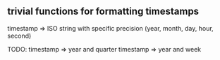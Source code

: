 trivial functions for formatting timestamps
---

timestamp => ISO string with specific precision (year, month, day, hour, second)

TODO:
timestamp => year and quarter
timestamp => year and week

